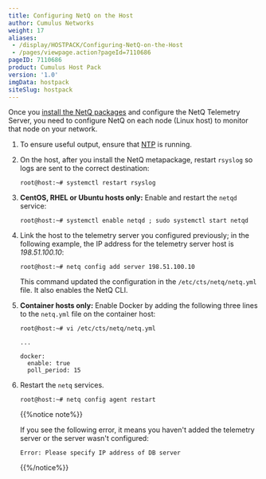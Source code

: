 ```yaml
---
title: Configuring NetQ on the Host
author: Cumulus Networks
weight: 17
aliases:
 - /display/HOSTPACK/Configuring-NetQ-on-the-Host
 - /pages/viewpage.action?pageId=7110686
pageID: 7110686
product: Cumulus Host Pack
version: '1.0'
imgData: hostpack
siteSlug: hostpack
---
```

Once you [install the
NetQ packages](/version/hostpack/Installing-NetQ-on-the-Host) and
configure the NetQ Telemetry Server, you need to configure NetQ on each
node (Linux host) to monitor that node on your network.

1.  To ensure useful output, ensure that
    [NTP](/display/HOSTPACK/Setting+Date+and+Time) is running.

2.  On the host, after you install the NetQ metapackage, restart
    `rsyslog` so logs are sent to the correct destination:
    
        root@host:~# systemctl restart rsyslog

3.  **CentOS, RHEL or Ubuntu hosts only:** Enable and restart the
    `netqd` service:
    
        root@host:~# systemctl enable netqd ; sudo systemctl start netqd

4.  Link the host to the telemetry server you configured previously; in
    the following example, the IP address for the telemetry server host
    is *198.51.100.10*:
    
        root@host:~# netq config add server 198.51.100.10
    
    This command updated the configuration in the
    `/etc/cts/netq/netq.yml` file. It also enables the NetQ CLI.

5.  **Container hosts only:** Enable Docker by adding the following
    three lines to the `netq.yml` file on the container host:
    
        root@host:~# vi /etc/cts/netq/netq.yml
          
        ...
         
        docker:
          enable: true
          poll_period: 15

6.  Restart the `netq` services.
    
        root@host:~# netq config agent restart
    
    {{%notice note%}}
    
    If you see the following error, it means you haven't added the
    telemetry server or the server wasn't configured:
    
        Error: Please specify IP address of DB server
    
    {{%/notice%}}

<article id="html-search-results" class="ht-content" style="display: none;">

</article>

<footer id="ht-footer">

</footer>
